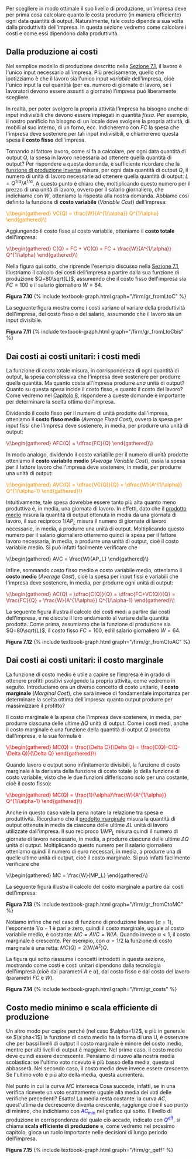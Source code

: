 


Per scegliere in modo ottimale il suo livello di produzione, un'impresa deve per prima cosa calcolare quanto le costa produrre (in maniera efficiente) ogni data quantità di output. Naturalmente, tale costo dipende a sua volta dalla produttività dell'impresa. In questa sezione vedremo come calcolare i costi e come essi dipendono dalla produttività.














<h2 id="SUBSEC_PC">Dalla produzione ai costi</h2>

Nel semplice modello di produzione descritto nella <a href="{{ site.baseurl }}/it/I/7/1">Sezione 7.1</a>, il lavoro è l'unico input necessario all'impresa. Più precisamente, quello che ipotizziamo è che il lavoro sia l'unico input <i>variabile</i> dell'impresa, cioè l'unico input la cui quantità (per es. numero di giornate di lavoro, se i lavoratori devono essere assunti a giornate) l'impresa può liberamente scegliere. 

In realtà, per poter svolgere la propria attività l'impresa ha bisogno anche di input indivisibili che devono essere impiegati in quantità <i>fissa</i>. Per esempio, il nostro panificio ha bisogno di un locale dove svolgere la propria attività, di mobili al suo interno, di un forno, ecc. Indicheremo con $FC$ la spesa che l'impresa deve sostenere per tali input indivisibili, e chiameremo questa spesa il <b>costo fisso</b> dell'impresa.

Tornando al fattore lavoro, come si fa a calcolare, per ogni data quantità di output $Q$, la spesa in lavoro necessaria ad ottenere quella quantità di output? Per rispondere a questa domanda, è sufficiente ricordare che la <a href="{{ site.baseurl }}/it/I/7/1#SUBSEC_prod4">funzione di produzione inversa</a> misura, per ogni data quantità di output $Q$, il numero di unità di lavoro necessarie ad ottenere quella quantità di output: $L=Q^{1/\alpha}/A^{1/\alpha}$. A questo punto è chiaro che, moltiplicando questo numero per il prezzo di una unità di lavoro, ovvero per il salario giornaliero, che indichiamo con $W$, otteniamo la risposta alla nostra domanda. Abbiamo così definito la 
funzione di <b>costo variabile</b> (<i>Variable Cost</i>) dell'impresa:

<p><span style="color: Darkorange;">
\(\begin{gathered}
 VC(Q) = \frac{W}{A^{1/\alpha}} Q^{1/\alpha}
\end{gathered}\)
</span></p>

Aggiungendo il costo fisso al costo variabile, otteniamo il <b>costo totale</b> dell'impresa:

<p><span style="color: Brown;">
\(\begin{gathered}
 C(Q) = FC + VC(Q) = FC + \frac{W}{A^{1/\alpha}} Q^{1/\alpha}
\end{gathered}\)
</span></p>

Nella figura qui sotto, che riprende l'esempio discusso nella <a href="{{ site.baseurl }}/it/I/7/1">Sezione 7.1</a>, illustriamo il calcolo dei costi dell'impresa a partire dalla sua funzione di produzione $Q=80\sqrt{L}$, assumendo che il costo fisso dell'impresa sia $FC=100$ e il salario giornaliero $W=64$. 


<a id="gr_fromLtoC"><strong>Figura 7.10</strong></a>
{% include textbook-graph.html graph="/firm/gr_fromLtoC" %}

La seguente figura mostra come i costi variano al variare della produttività dell'impresa, del costo fisso e del salario, assumendo che il lavoro sia un input divisibile.


<a id="gr_fromLtoCbis"><strong>Figura 7.11</strong></a>
{% include textbook-graph.html graph="/firm/gr_fromLtoCbis" %}



























<h2 id="SUBSEC_AC">Dai costi ai costi unitari: i costi medi</h2>
La funzione di costo totale misura, in corrispondenza di ogni quantità di output, la spesa complessiva  che l'impresa deve sostenere per produrre quella quantità. Ma quanto costa all'impresa produrre <i>una</i> unità di output? Quanto su questa spesa incide il costo fisso, e quanto il costo del lavoro? Come vedremo nel <a href="{{ site.baseurl }}/it/I/8">Capitolo 8</a>, rispondere a queste domande è importante per determinare la scelta ottima dell'impresa.

Dividendo il costo fisso per il numero di unità prodotte dall'impresa, otteniamo il <b>costo fisso medio</b> (<i>Average Fixed Cost</i>), ovvero la spesa per input fissi che l'impresa deve sostenere, in media, per produrre una unità di output: 

<p><span style="color: Brown;">
\(\begin{gathered}
 AFC(Q) = \dfrac{FC}{Q}
\end{gathered}\)
</span></p>

In modo analogo, dividendo il costo variabile per il numero di unità prodotte otteniamo il <b>costo variabile medio</b> (<i>Average Variable Cost</i>), ossia la spesa per il fattore lavoro che l'impresa deve sostenere, in media, per produrre una unità di output:

<p><span style="color: Darkorange;">
\(\begin{gathered}
 AVC(Q) = \dfrac{VC(Q)}{Q} = \dfrac{W}{A^{1/\alpha}} Q^{1/\alpha-1}
\end{gathered}\)
</span></p>

Intuitivamente, tale spesa dovrebbe essere tanto più alta quanto meno produttiva è, in media, una giornata di lavoro. In effetti, dato che il <a href="{{ site.baseurl }}/it/I/7/1#SUBSEC_AP">prodotto medio</a> misura la quantità di output ottenuta in media da una giornata di lavoro, il suo reciproco $1/AP_L$ misura il numero di giornate di lavoro necessarie, in media, a produrre una unità di output. Moltiplicando questo numero per il salario giornaliero otterremo quindi la spesa per il fattore lavoro necessaria, in media, a produrre una unità di output, cioè il costo variabile medio. Si può infatti facilmente verificare che

<p>
\(\begin{gathered}
 AVC = \frac{W}{AP_L}
\end{gathered}\)
</p>

Infine, sommando costo fisso medio e costo variabile medio, otteniamo il <b>costo medio</b> (<i>Average Cost</i>), cioè la spesa per input fissi e variabili che l'impresa deve sostenere, in media, per produrre ogni unità di output:

<p><span style="color: Brown;">
\(\begin{gathered}
 AC(Q) = \dfrac{C(Q)}{Q} = \dfrac{FC+VC(Q)}{Q} = \frac{FC}{Q} + \frac{W}{A^{1/\alpha}} Q^{1/\alpha-1}
\end{gathered}\)
</span></p>


La seguente figura illustra il calcolo dei costi medi a partire dai costi dell'impresa, e ne discute il loro andamento al variare della quantità prodotta. Come prima, assumiamo che la funzione di produzione sia $Q=80\sqrt{L}$, il costo fisso $FC=100$, ed il salario giornaliero $W=64$.

<a id="gr_fromCtoAC"><strong>Figura 7.12</strong></a>
{% include textbook-graph.html graph="/firm/gr_fromCtoAC" %}






























<h2 id="SUBSEC_MC">Dai costi ai costi unitari: il costo marginale</h2>
La funzione di costo medio è utile a capire se l’impresa è in grado di ottenere profitti positivi svolgendo la propria attività, come vedremo in seguito. Introduciamo ora un diverso concetto di costo unitario, il <b>costo marginale</b> (<i>Marginal Cost</i>), che sarà invece di fondamentale importanza per determinare la scelta ottima dell’impresa: quanto output produrre per massimizzare il profitto?

Il costo marginale è la spesa che l'impresa deve sostenere, in media, per produrre ciascuna delle ultime $\Delta Q$ unità di output. Come i costi medi, anche il costo marginale è una funzione della quantità di output $Q$ prodotta dall'impresa, e la sua formula è

<p><span style="color: Red;">
\(\begin{gathered}
 MC(Q) = \frac{\Delta C}{\Delta Q} = \frac{C(Q)-C(Q-\Delta Q)}{\Delta Q}
\end{gathered}\)
</span></p>

Quando lavoro e output sono infinitamente divisibili, la funzione di costo marginale è la derivata della funzione di costo totale (o della funzione di costo variabile, visto che le due funzioni differiscono solo per una costante, cioè il costo fisso):

<p><span style="color: Red;">
\(\begin{gathered}
 MC(Q) = \frac{1}{\alpha}\frac{W}{A^{1/\alpha}} Q^{1/\alpha-1}
\end{gathered}\)
</span></p>

Anche in questo caso vale la pena notare la relazione tra spesa e produttività. Ricordiamo che il <a href="{{ site.baseurl }}/it/I/7/1#SUBSEC_MP">prodotto marginale</a> misura la quantità di output ottenuta in media da ciascuna delle ultime $\Delta L$ unità di lavoro utilizzate dall'impresa. Il suo reciproco $1/MP_L$ misura quindi il numero di giornate di lavoro necessarie, in media, a produrre ciascuna delle ultime $\Delta Q$ unità di output. Moltiplicando questo numero per il salario giornaliero otteniamo quindi il numero di euro necessari, in media, a produrre una di quelle ultime unità di output, cioè il costo marginale. Si può infatti facilmente verificare che

<p>
\(\begin{gathered}
 MC = \frac{W}{MP_L}
\end{gathered}\)
</p>


La seguente figura illustra il calcolo del costo marginale a partire dai costi dell’impresa:

<a id="gr_fromCtoMC"><strong>Figura 7.13</strong></a>
{% include textbook-graph.html graph="/firm/gr_fromCtoMC" %}


Notiamo infine che nel caso di funzione di produzione lineare ($\alpha=1$), l'esponente $1/\alpha-1$ è pari a zero, quindi il costo marginale, uguale al costo variabile medio, è costante: $MC=AVC=W/A$. Quando invece $\alpha<1$, il costo marginale è crescente. Per esempio, con $\alpha=1/2$ la funzione di costo marginale è una retta: $MC(Q)=2(W/A^2)Q$.


La figura qui sotto riassume i concetti introdotti in questa sezione, mostrando come costi e costi unitari dipendono dalla tecnologia dell'impresa (cioè dai parametri $A$ e $\alpha$), dal costo fisso e dal costo del lavoro (parametri $FC$ e $W$).

<a id="gr_costs"><strong>Figura 7.14</strong></a>
{% include textbook-graph.html graph="/firm/gr_costs" %}



















<h2 id="SUBSEC_ACMIN">Costo medio minimo e scala efficiente di produzione</h2>
Un altro modo per capire perché (nel caso $\alpha=1/2$, e più in generale se $\alpha<1$) la funzione di costo medio ha la forma di una U, è osservare che per bassi livelli di output il costo marginale è minore del costo medio, mentre per alti livelli di output è maggiore. Nel primo caso, il costo medio deve quindi essere decrescente. Pensiamo di nuovo alla nostra media scolastica: se l'ultimo voto ricevuto è più basso della media, questa si abbasserà. Nel secondo caso, il costo medio deve invece essere crescente. Se l'ultimo voto è più alto della media, questa aumenterà.

Nel punto in cui la curva $MC$ interseca
<span class="marginnote">
Cosa succede, infatti, se in una verifica ricevete un voto esattamente uguale alla media dei voti delle verifiche precedenti? Esatto! La media resta costante.
</span>
la curva $AC$, quest'ultima da decrescente diventa crescente, raggiunge cioè il suo punto di minimo, che indichiamo con <span style="color: blue;">$AC_\text{min}$</span> nel grafico qui sotto. Il livello di produzione in corrispondenza del quale ciò accade, indicato con <span style="color: blue;">$Q^\text{eff}$</span>, si chiama <b>scala efficiente di produzione</b> e, come vedremo nel prossimo capitolo, gioca un ruolo importante nelle decisioni di lungo periodo dell'impresa. 

<a id="gr_qeff"><strong>Figura 7.15</strong></a>
{% include textbook-graph.html graph="/firm/gr_qeff" %}















